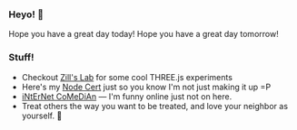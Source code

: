 ### Heyo! 👋

Hope you have a great day today!
Hope you have a great day tomorrow!

### Stuff!
- Checkout [Zill's Lab](https://zillslab.com) for some cool THREE.js experiments
- Here's my [Node Cert](https://www.credly.com/badges/dc107cd5-6665-4e41-9cf0-406a25a9813c) just so you know I'm not just making it up =P
- [iNtErNet CoMeDiAn](https://www.shlinkedin.com/sh/pancakedev) — I'm funny online just not on here.
- Treat others the way you want to be treated, and love your neighbor as yourself. :tada:
